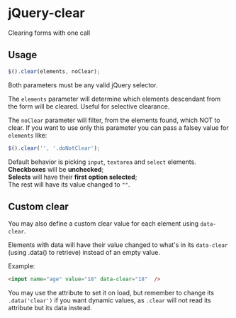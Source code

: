 # jQuery-clear
Clearing forms with one call

## Usage
```javascript
$().clear(elements, noClear);
```

Both parameters must be any valid jQuery selector.

The `elements` parameter will determine which elements descendant from the form will be cleared. Useful for selective clearance.

The `noClear` parameter will filter, from the elements found, which NOT to clear. If you want to use only this parameter you can pass a falsey value for `elements` like:
```javascript
$().clear('', '.doNotClear');
```

Default behavior is picking `input`, `textarea` and `select` elements.<br>
**Checkboxes** will be **unchecked**;<br>
**Selects** will have their **first option selected**;<br>
The rest will have its value changed to `""`.

## Custom clear
You may also define a custom clear value for each element using `data-clear`.

Elements with data will have their value changed to what's in its `data-clear` (using .data() to retrieve) instead of an empty value.

Example:
```html
<input name="age" value="18" data-clear="18"  />
```

You may use the attribute to set it on load, but remember to change its `.data('clear')` if you want dynamic values, as `.clear` will not read its attribute but its data instead.
